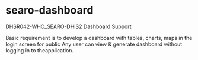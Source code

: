 # searo-dashboard
DHSR042-WHO_SEARO-DHIS2 Dashboard Support

Basic requirement is to develop a dashboard with tables, charts, maps in the login screen for public­ Any user can view & generate dashboard without logging in to theapplication.

